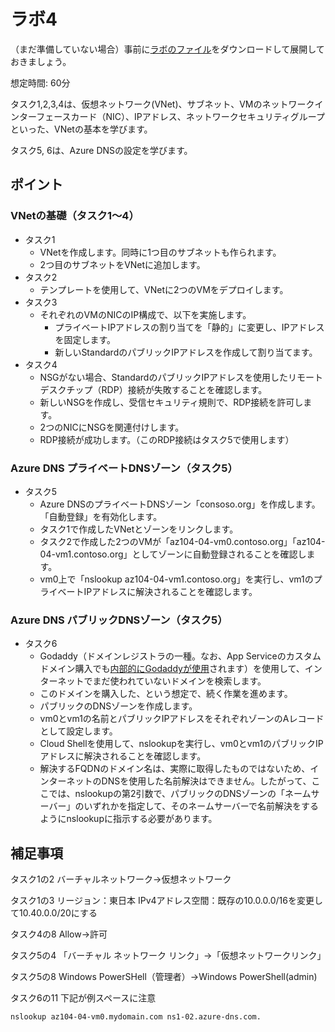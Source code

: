 # ラボ4

（まだ準備していない場合）事前に[ラボのファイル](https://github.com/MicrosoftLearning/AZ-104JA-MicrosoftAzureAdministrator/archive/master.zip)をダウンロードして展開しておきましょう。

想定時間: 60分

タスク1,2,3,4は、仮想ネットワーク(VNet)、サブネット、VMのネットワークインターフェースカード（NIC）、IPアドレス、ネットワークセキュリティグループといった、VNetの基本を学びます。

タスク5, 6は、Azure DNSの設定を学びます。

## ポイント

### VNetの基礎（タスク1～4）
- タスク1
  - VNetを作成します。同時に1つ目のサブネットも作られます。
  - 2つ目のサブネットをVNetに追加します。
- タスク2
  - テンプレートを使用して、VNetに2つのVMをデプロイします。
- タスク3
  - それぞれのVMのNICのIP構成で、以下を実施します。
    - プライベートIPアドレスの割り当てを「静的」に変更し、IPアドレスを固定します。
    - 新しいStandardのパブリックIPアドレスを作成して割り当てます。
- タスク4
  - NSGがない場合、StandardのパブリックIPアドレスを使用したリモートデスクチップ（RDP）接続が失敗することを確認します。
  - 新しいNSGを作成し、受信セキュリティ規則で、RDP接続を許可します。
  - 2つのNICにNSGを関連付けします。
  - RDP接続が成功します。（このRDP接続はタスク5で使用します）

### Azure DNS プライベートDNSゾーン（タスク5）
- タスク5
  - Azure DNSのプライベートDNSゾーン「consoso.org」を作成します。「自動登録」を有効化します。
  - タスク1で作成したVNetとゾーンをリンクします。
  - タスク2で作成した2つのVMが「az104-04-vm0.contoso.org」「az104-04-vm1.contoso.org」としてゾーンに自動登録されることを確認します。
  - vm0上で「nslookup az104-04-vm1.contoso.org」を実行し、vm1のプライベートIPアドレスに解決されることを確認します。

### Azure DNS パブリックDNSゾーン（タスク5）
- タスク6
  - Godaddy（ドメインレジストラの一種。なお、App Serviceのカスタムドメイン購入でも[内部的にGodaddyが使用](https://docs.microsoft.com/ja-jp/azure/app-service/manage-custom-dns-buy-domain)されます）を使用して、インターネットでまだ使われていないドメインを検索します。
  - このドメインを購入した、という想定で、続く作業を進めます。
  - パブリックのDNSゾーンを作成します。
  - vm0とvm1の名前とパブリックIPアドレスをそれぞれゾーンのAレコードとして設定します。
  - Cloud Shellを使用して、nslookupを実行し、vm0とvm1のパブリックIPアドレスに解決されることを確認します。
  - 解決するFQDNのドメイン名は、実際に取得したものではないため、インターネットのDNSを使用した名前解決はできません。したがって、ここでは、nslookupの第2引数で、パブリックのDNSゾーンの「ネームサーバー」のいずれかを指定して、そのネームサーバーで名前解決をするようにnslookupに指示する必要があります。

## 補足事項

タスク1の2
バーチャルネットワーク→仮想ネットワーク

タスク1の3
リージョン：東日本
IPv4アドレス空間：既存の10.0.0.0/16を変更して10.40.0.0/20にする

タスク4の8
Allow→許可

タスク5の4
「バーチャル ネットワーク リンク」→「仮想ネットワークリンク」

タスク5の8
Windows PowerSHell（管理者）→Windows PowerShell(admin)

タスク6の11
下記が例スペースに注意

```
nslookup az104-04-vm0.mydomain.com ns1-02.azure-dns.com.
```
